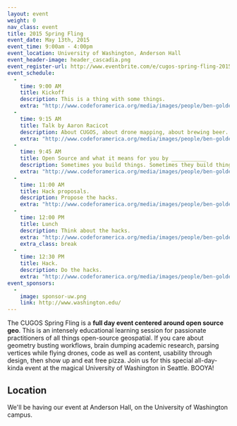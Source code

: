 ```yaml
---
layout: event
weight: 0
nav_class: event
title: 2015 Spring Fling
event_date: May 13th, 2015
event_time: 9:00am - 4:00pm
event_location: University of Washington, Anderson Hall
event_header-image: header_cascadia.png
event_register-url: http://www.eventbrite.com/e/cugos-spring-fling-2015-tickets-16426769911
event_schedule:
  -
    time: 9:00 AM
    title: Kickoff
    description: This is a thing with some things.
    extra: "http://www.codeforamerica.org/media/images/people/ben-golder.jpg"
  -
    time: 9:15 AM
    title: Talk by Aaron Racicot
    description: About CUGOS, about drone mapping, about brewing beer.
    extra: "http://www.codeforamerica.org/media/images/people/ben-golder.jpg"
  -
    time: 9:45 AM
    title: Open Source and what it means for you by ___________
    description: Sometimes you build things. Sometimes they build things. But everytime, we build things.
    extra: "http://www.codeforamerica.org/media/images/people/ben-golder.jpg"
  -
    time: 11:00 AM
    title: Hack proposals.
    description: Propose the hacks.
    extra: "http://www.codeforamerica.org/media/images/people/ben-golder.jpg"
  -
    time: 12:00 PM
    title: Lunch
    description: Think about the hacks.
    extra: "http://www.codeforamerica.org/media/images/people/ben-golder.jpg"
    extra_class: break
  -
    time: 12:30 PM
    title: Hack.
    description: Do the hacks.
    extra: "http://www.codeforamerica.org/media/images/people/ben-golder.jpg"
event_sponsors:
  -
    image: sponsor-uw.png
    link: http://www.washington.edu/
---
```


The CUGOS Spring Fling is a **full day event centered around open source geo**. This is an intensely educational learning session for passionate practitioners of all things open-source geospatial. If you care about geometry busting workflows, brain dumping academic research, parsing vertices while flying drones, code as well as content, usability through design, then show up and eat free pizza. Join us for this special all-day-kinda event at the magical University of Washington in Seattle. BOOYA!

## Location

We'll be having our event at Anderson Hall, on the University of Washington campus.
